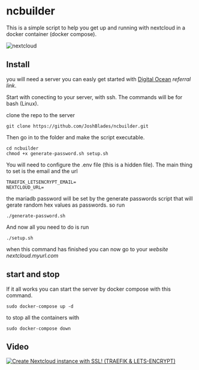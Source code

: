 # ncbuilder

This is a simple script to help you get up and running with nextcloud in a docker container (docker compose). 

![nextcloud](https://www.acadiana-computer.com/images/blog/Nextcloud_Owncloud_IMAP_Login_Authentication/nextcloud.png)

## Install 

you will need a server you can easly get started with [Digital Ocean](https://m.do.co/c/b4cde2d765ba) _referral link_.

Start with conecting to your server, with ssh. 
The commands will be for bash (Linux). 

clone the repo to the server

```
git clone https://github.com/JoshBlades/ncbuilder.git
```
Then go in to the folder and make the script executable. 
```
cd ncbuilder
chmod +x generate-password.sh setup.sh
```

You will need to configure the .env file (this is a hidden file).
The main thing to set is the email and the url 
```
TRAEFIK_LETSENCRYPT_EMAIL=
NEXTCLOUD_URL=
```

the mariadb password will be set by the generate passwords script that will gerate random hex values as passwords. 
so run
```
./generate-password.sh 
```

And now all you need to do is run 

```
./setup.sh 
```
when this command has finished you can now go to your _website nextcloud.myurl.com_

## start and stop

If it all works you can start the server by docker compose with this command.  
```
sudo docker-compose up -d
```

to stop all the containers with 
```
sudo docker-compose down
```

## Video 

[![Create Nextcloud instance with SSL! (TRAEFIK & LETS-ENCRYPT)](https://www.howtogeek.com/thumbcache/2/200/88ecd5e8cfc97f1c578ea389f5be2577/wp-content/uploads/2020/03/NextCloudLogo.png)](https://www.youtube.com/watch?v=a0k1zTaYT38&list=LLuWkKYWK58bZNkjTxgFi7Jg)
